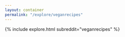 ```yaml
---
layout: container
permalink: "/explore/veganrecipes"
---
```


<link rel="stylesheet" type="text/css" href="/static/css/explore.css">
{% include explore.html subreddit="veganrecipes" %}
